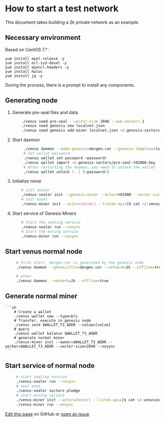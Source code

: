 # How to start a test network

This document takes building a 2k private network as an example.

## Necessary environment

Based on CentOS 7.* :
```
yum install epel-release -y
yum install ocl-icd-devel -y
yum install opencl-headers -y
yum install hwloc
yum install jq -y 
```
During the process, there is a prompt to install any components.

## Generating node

1. Generate pre-seal files and data
   
    ```sh
        ./venus seed pre-seal --sector-size 2048 --num-sectors 2
        ./venus seed genesis new localnet.json
        ./venus seed genesis add-miner localnet.json ~/.genesis-sectors/pre-seal-t01000.json
    ```

2. Start daemon
   
   ```sh
        ./venus daemon --make-genesis=devgen.car --genesis-template=localnet.json --network=2k
        # Set wallet password
        ./venus wallet set-password <password>
        ./venus wallet import ~/.genesis-sectors/pre-seal-t01000.key
        # After restarting the deamon, you need to unlock the wallet
        ./venus wallet unlock [--] [<password>]
   ```
   
3. Initialize miner
   
    ```sh
        # init sealer
        ./venus-sealer init --genesis-miner --actor=t01000 --sector-size=2048 --pre-sealed-sectors=~/.genesis-sectors --pre-sealed-metadata=~/.genesis-sectors/pre-seal-t01000.json --nosync --network=2k
        # init miner
        ./venus-miner init --actor=[miner] --listen-api=[$ cat ~/.venussealer/api] --token=[$ cat ~/.venussealer/token] --sector-size=2048
   ```
4. Start service of Genesis Miners

    ```sh
        # Start the sealing service
        ./venus-sealer run --nosync
        # Start the mining service
        ./venus-miner run --nosync
    ```

## Start venus normal node

   ```sh
        # first start, devgen.car is generated by the genesis node
        ./venus daemon --genesisfile=devgen.car --network=2k --offline=true

        # other
        ./venus daemon --network=2k --offline=true
   ```

## Generate normal miner

    ```sh
        # Create a wallet
        ./venus wallet new --type=bls
        # Transfer, execute in genesis node
        ./venus send $WALLET_T3_ADDR --value=[value]
        # query
        ./venus wallet balance $WALLET_T3_ADDR
        # generate normal miner
        ./venus-miner init --owner=$WALLET_T3_ADDR --worker=$WALLET_T3_ADDR --sector-size=2048 --nosync
    ```

## Start service of normal node

   ```sh
        # start sealing service
        ./venus-sealer run --nosync
        # seal once
        ./venus-sealer sectors pledge
        # start mining service
        ./venus-miner init --actor=[miner] --listen-api=[$ cat ~/.venussealer/api] --token=[$ cat ~/.venussealer/token] --sector-size=2048
        ./venus-miner run --nosync
   ```

[Edit this page](https://github.com/filecoin-project/venus-docs/blob/master/docs/How-to-setup_2knet.md) on GitHub or [open an issue](https://github.com/filecoin-project/venus-docs/issues)
   
